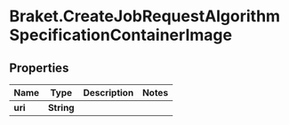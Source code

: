 # Braket.CreateJobRequestAlgorithmSpecificationContainerImage

## Properties

Name | Type | Description | Notes
------------ | ------------- | ------------- | -------------
**uri** | **String** |  | 


